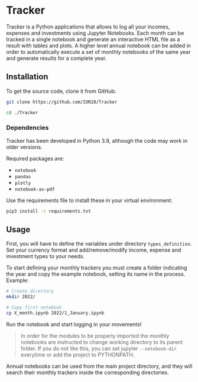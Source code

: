 # Tracker

Tracker is a Python applications that allows to log all your incomes, expenses and investments using Jupyter Notebooks.
Each month can be tracked in a single notebook and generate an interactive HTML file as a result with tables and plots.
A higher level annual notebook can be added in order to automatically execute a set of monthly notebooks of the same year 
and generate results for a complete year.

## Installation

To get the source code, clone it from GitHub:

```bash
git clone https://github.com/IOR28/Tracker

cd ./Tracker
```

### Dependencies

Tracker has been developed in Python 3.9, although the code may work in older versions.

Required packages are:

- `notebook`
- `pandas`
- `plotly`
- `notebook-as-pdf`

Use the requirements file to install these in your virtual environment:

```bash
pip3 install -r requirements.txt
```

## Usage

First, you will have to define the variables under directory `types_definition`. Set your currency format and 
add/remove/modify income, expense and investment types to your needs.

To start defining your monthly trackers you must create a folder indicating the year and copy the example notebook, 
setting its name in the process. Example:

```bash
# Create directory
mkdir 2022/

# Copy first notebook
cp X_month.ipynb 2022/1_January.ipynb
```

Run the notebook and start logging in your movements!

> In order for the modules to be properly imported the monthly notebooks are instructed to change working directory to 
> its parent folder. If you do not like this, you can set jupyter `--notebook-dir` everytime or add the project to PYTHONPATH.

Annual notebooks can be used from the main project directory, and they will search their monthly trackers inside the 
corresponding directories.

